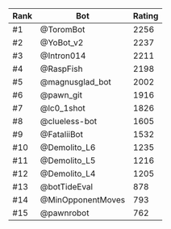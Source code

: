 Rank|Bot|Rating
---|---|---
#1|@ToromBot|2256
#2|@YoBot_v2|2237
#3|@Intron014|2211
#4|@RaspFish|2198
#5|@magnusglad_bot|2002
#6|@pawn_git|1916
#7|@lc0_1shot|1826
#8|@clueless-bot|1605
#9|@FataliiBot|1532
#10|@Demolito_L6|1235
#11|@Demolito_L5|1216
#12|@Demolito_L4|1205
#13|@botTideEval|878
#14|@MinOpponentMoves|793
#15|@pawnrobot|762
